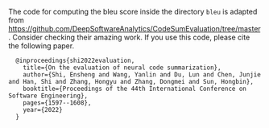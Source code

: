 The code for computing the bleu score inside the directory `bleu` is adapted from https://github.com/DeepSoftwareAnalytics/CodeSumEvaluation/tree/master. Consider checking their amazing work. If you use this code, please cite the following paper.

```
  @inproceedings{shi2022evaluation,
    title={On the evaluation of neural code summarization},
    author={Shi, Ensheng and Wang, Yanlin and Du, Lun and Chen, Junjie and Han, Shi and Zhang, Hongyu and Zhang, Dongmei and Sun, Hongbin},
    booktitle={Proceedings of the 44th International Conference on Software Engineering},
    pages={1597--1608},
    year={2022}
  }
```